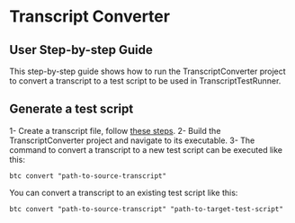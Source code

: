 ﻿# Transcript Converter

## User Step-by-step Guide
This step-by-step guide shows how to run the TranscriptConverter project to convert a transcript to a test script to be used in TranscriptTestRunner.

## Generate a test script
1- Create a transcript file, follow [these steps](https://docs.microsoft.com/en-us/azure/bot-service/bot-builder-debug-transcript?view=azure-bot-service-4.0#creatingstoring-a-bot-transcript-file).
2- Build the TranscriptConverter project and navigate to its executable.
3- The command to convert a transcript to a new test script can be executed like this:
```PS
btc convert "path-to-source-transcript"
```
You can convert a transcript to an existing test script like this:
```PS
btc convert "path-to-source-transcript" "path-to-target-test-script"
```